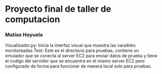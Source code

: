 # Proyecto final de taller de computacion
### Matías Hoyuela

Visualizador.py: Inicia la interfaz visual que muestra las varaibles monitoreadas
Test: Este es el directorio para pruebas, contiene un emulador que se conecta al server EC2 para enviar datos de prueba y tiene el codigo del servidor que se encuentra en el mismo server EC2 pero configurado de forma para funcionar de manera local solo para pruebas.
